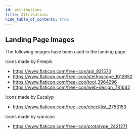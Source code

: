```yaml
---
id: attributions
title: Attributions
hide_table_of_contents: true
---
```


## Landing Page Images

The following images have been used in the landing page.

Icons made by Freepik

- https://www.flaticon.com/free-icon/api_921573
- https://www.flaticon.com/free-icon/stethoscope_1012652
- https://www.flaticon.com/free-icon/tool_3964296
- https://www.flaticon.com/free-icon/web-design_781642

Icons made by Eucalyp

- https://www.flaticon.com/free-icon/checklist_2753153


Icons made by wanicon

- https://www.flaticon.com/free-icon/prototype_2421271